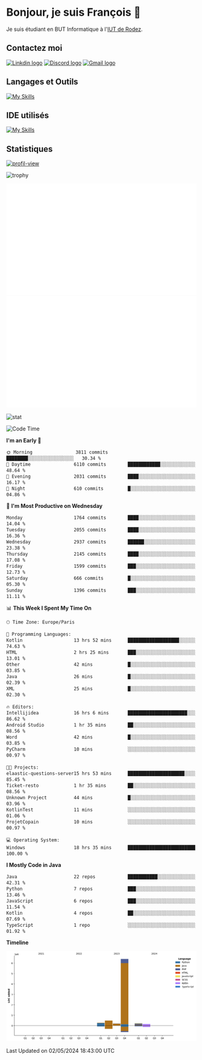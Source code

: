 # Bonjour, je suis François 👋

Je suis étudiant en BUT Informatique à l'[IUT de Rodez](https://iut-rodez.fr).

## Contactez moi

<p>
<a href="https://www.linkedin.com/in/fran%C3%A7ois-de-saint-palais-00985327a/" target="blank"><img src="https://img.shields.io/badge/LinkedIn-0077B5?style=for-the-badge&logo=linkedin&logoColor=white" alt="Linkdin logo"/></a>
<a href="https://discord.gg/francis389" target="blank"><img src="https://img.shields.io/badge/Discord-7289DA?style=for-the-badge&logo=discord&logoColor=white" alt="Discord logo" /></a>
<a href="mailto:francois-sp@gmx.fr" target="blank"><img src="https://img.shields.io/badge/Gmail-D14836?style=for-the-badge&logo=gmail&logoColor=white" alt="Gmail logo"/></a> 
</p>

## Langages et Outils

[![My Skills](https://skillicons.dev/icons?i=java,py,kotlin,spring,git,html,css,sass,vue,angular,react,bootstrap,js,jquery,ts,php,mysql,sqlite,grafana,linux,windows,figma,postman)](https://skillicons.dev)

## IDE utilisés

[![My Skills](https://skillicons.dev/icons?i=idea,phpstorm,pycharm,androidstudio,vscode,webstorm,eclipse)](https://skillicons.dev)

## Statistiques

[![profil-view](https://komarev.com/ghpvc/?username=francois389&label=Profile%20views&color=0e75b6&style=flat)](https://github.com/ryo-ma/github-profile-trophy)

![trophy](https://github-profile-trophy.vercel.app/?username=Francois389&theme=onedark&column=-1)

![top-lang](https://raw.githubusercontent.com/Francois389/github-stat/master/generated/languages.svg#gh-dark-mode-only)
![](https://raw.githubusercontent.com/Francois389/github-stat/master/generated/overview.svg#gh-dark-mode-only)

![stat](https://github-readme-stats.vercel.app/api?username=francois389&show_icons=true&locale=fr&theme=onedark)

<!--START_SECTION:waka-->
![Code Time](http://img.shields.io/badge/Code%20Time-191%20hrs%2043%20mins-blue)

**I'm an Early 🐤** 

```text
🌞 Morning                3811 commits        ████████░░░░░░░░░░░░░░░░░   30.34 % 
🌆 Daytime                6110 commits        ████████████░░░░░░░░░░░░░   48.64 % 
🌃 Evening                2031 commits        ████░░░░░░░░░░░░░░░░░░░░░   16.17 % 
🌙 Night                  610 commits         █░░░░░░░░░░░░░░░░░░░░░░░░   04.86 % 
```
📅 **I'm Most Productive on Wednesday** 

```text
Monday                   1764 commits        ████░░░░░░░░░░░░░░░░░░░░░   14.04 % 
Tuesday                  2055 commits        ████░░░░░░░░░░░░░░░░░░░░░   16.36 % 
Wednesday                2937 commits        ██████░░░░░░░░░░░░░░░░░░░   23.38 % 
Thursday                 2145 commits        ████░░░░░░░░░░░░░░░░░░░░░   17.08 % 
Friday                   1599 commits        ███░░░░░░░░░░░░░░░░░░░░░░   12.73 % 
Saturday                 666 commits         █░░░░░░░░░░░░░░░░░░░░░░░░   05.30 % 
Sunday                   1396 commits        ███░░░░░░░░░░░░░░░░░░░░░░   11.11 % 
```


📊 **This Week I Spent My Time On** 

```text
🕑︎ Time Zone: Europe/Paris

💬 Programming Languages: 
Kotlin                   13 hrs 52 mins      ███████████████████░░░░░░   74.63 % 
HTML                     2 hrs 25 mins       ███░░░░░░░░░░░░░░░░░░░░░░   13.01 % 
Other                    42 mins             █░░░░░░░░░░░░░░░░░░░░░░░░   03.85 % 
Java                     26 mins             █░░░░░░░░░░░░░░░░░░░░░░░░   02.39 % 
XML                      25 mins             █░░░░░░░░░░░░░░░░░░░░░░░░   02.30 % 

🔥 Editors: 
Intellijidea             16 hrs 6 mins       ██████████████████████░░░   86.62 % 
Android Studio           1 hr 35 mins        ██░░░░░░░░░░░░░░░░░░░░░░░   08.56 % 
Word                     42 mins             █░░░░░░░░░░░░░░░░░░░░░░░░   03.85 % 
PyCharm                  10 mins             ░░░░░░░░░░░░░░░░░░░░░░░░░   00.97 % 

🐱‍💻 Projects: 
elaastic-questions-server15 hrs 53 mins      █████████████████████░░░░   85.45 % 
Ticket-resto             1 hr 35 mins        ██░░░░░░░░░░░░░░░░░░░░░░░   08.56 % 
Unknown Project          44 mins             █░░░░░░░░░░░░░░░░░░░░░░░░   03.96 % 
KotlinTest               11 mins             ░░░░░░░░░░░░░░░░░░░░░░░░░   01.06 % 
ProjetCopain             10 mins             ░░░░░░░░░░░░░░░░░░░░░░░░░   00.97 % 

💻 Operating System: 
Windows                  18 hrs 35 mins      █████████████████████████   100.00 % 
```

**I Mostly Code in Java** 

```text
Java                     22 repos            ███████████░░░░░░░░░░░░░░   42.31 % 
Python                   7 repos             ███░░░░░░░░░░░░░░░░░░░░░░   13.46 % 
JavaScript               6 repos             ███░░░░░░░░░░░░░░░░░░░░░░   11.54 % 
Kotlin                   4 repos             ██░░░░░░░░░░░░░░░░░░░░░░░   07.69 % 
TypeScript               1 repo              ░░░░░░░░░░░░░░░░░░░░░░░░░   01.92 % 
```



**Timeline**

![Lines of Code chart](https://raw.githubusercontent.com/Francois389/Francois389/main/assets/bar_graph.png)


 Last Updated on 02/05/2024 18:43:00 UTC
<!--END_SECTION:waka-->
